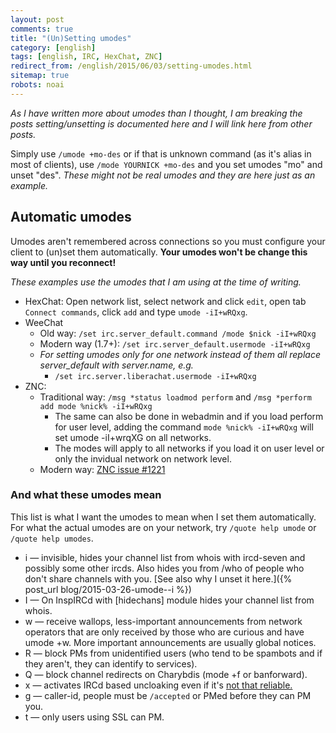 ```yaml
---
layout: post
comments: true
title: "(Un)Setting umodes"
category: [english]
tags: [english, IRC, HexChat, ZNC]
redirect_from: /english/2015/06/03/setting-umodes.html
sitemap: true
robots: noai
---
```


_As I have written more about umodes than I thought, I am breaking the
posts setting/unsetting is documented here and I will link here from other
posts._

Simply use `/umode +mo-des` or if that is unknown command (as it's alias
in most of clients), use `/mode YOURNICK +mo-des` and you set umodes "mo"
and unset "des". _These might not be real umodes and they are here just as
an example._

## Automatic umodes

Umodes aren't remembered across connections so you must configure your
client to (un)set them automatically. **Your umodes won't be change this
way until you reconnect!**

_These examples use the umodes that I am using at the time of writing._

- HexChat: Open network list, select network and click `edit`, open tab
  `Connect commands`, click `add` and type `umode -iI+wRQxg`.
- WeeChat
  - Old way: `/set irc.server_default.command /mode $nick -iI+wRQxg`
  - Modern way (1.7+): `/set irc.server_default.usermode -iI+wRQxg`
  - _For setting umodes only for one network instead of them all
    replace server_default with server.name, e.g._
    - `/set irc.server.liberachat.usermode -iI+wRQxg`
- ZNC:
  - Traditional way: `/msg *status loadmod perform` and
    `/msg *perform add mode %nick% -iI+wRQxg`
    - The same can also be done in webadmin and if you load perform for
      user level, adding the command `mode %nick% -iI+wRQxg` will set
      umode -iI+wrqXG on all networks.
    - The modes will apply to all networks if you load it on user
      level or only the invidual network on network level.
  - Modern way: [ZNC issue #1221](https://github.com/znc/znc/issues/1221)

### And what these umodes mean

This list is what I want the umodes to mean when I set them automatically.
For what the actual umodes are on your network, try `/quote help umode` or
`/quote help umodes`.

- i — invisible, hides your channel list from whois with ircd-seven and
  possibly some other ircds. Also hides you from /who of people who don't
  share channels with you. [See also why I unset it here.]({% post_url blog/2015-03-26-umode--i %})
- I — On InspIRCd with [hidechans] module hides your channel list from
  whois.
- w — receive wallops, less-important announcements from network operators
  that are only received by those who are curious and have umode +w. More
  important announcements are usually global notices.
- R — block PMs from unidentified users (who tend to be spambots and if
  they aren't, they can identify to services).
- Q — block channel redirects on Charybdis (mode +f or banforward).
- x — activates IRCd based uncloaking even if it's [not that reliable.](https://gist.github.com/maxteufel/1e2cf7ada079c271bd3c)
- g — caller-id, people must be `/accepted` or PMed before they can PM you.
- t — only users using SSL can PM.

